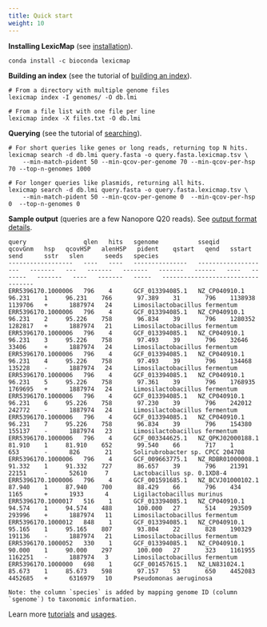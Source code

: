 ```yaml
---
title: Quick start
weight: 10
---
```


**Installing LexicMap** (see [installation](http://bioinf.shenwei.me/LexicMap/installation/)).

    conda install -c bioconda lexicmap

**Building an index** (see the tutorial of [building an index](http://bioinf.shenwei.me/LexicMap/tutorials/index/)).

    # From a directory with multiple genome files
    lexicmap index -I genomes/ -O db.lmi

    # From a file list with one file per line
    lexicmap index -X files.txt -O db.lmi

**Querying** (see the tutorial of [searching](http://bioinf.shenwei.me/LexicMap/tutorials/search/)).

    # For short queries like genes or long reads, returning top N hits.
    lexicmap search -d db.lmi query.fasta -o query.fasta.lexicmap.tsv \
        --min-match-pident 50 --min-qcov-per-genome 70 --min-qcov-per-hsp 70 --top-n-genomes 1000

    # For longer queries like plasmids, returning all hits.
    lexicmap search -d db.lmi query.fasta -o query.fasta.lexicmap.tsv \
        --min-match-pident 50 --min-qcov-per-genome 0  --min-qcov-per-hsp 0  --top-n-genomes 0


**Sample output** (queries are a few Nanopore Q20 reads). See [output format details](http://bioinf.shenwei.me/LexicMap/tutorials/search/#output).

```plain
query                qlen   hits   sgenome           sseqid                 qcovGnm   hsp   qcovHSP   alenHSP   pident    qstart   qend   sstart    send      sstr   slen      seeds   species
------------------   ----   ----   ---------------   --------------------   -------   ---   -------   -------   -------   ------   ----   -------   -------   ----   -------   -----   ----------------------------------
ERR5396170.1000006   796    4      GCF_013394085.1   NZ_CP040910.1          96.231    1     96.231    766       97.389    31       796    1138938   1139706   +      1887974   24      Limosilactobacillus fermentum
ERR5396170.1000006   796    4      GCF_013394085.1   NZ_CP040910.1          96.231    2     95.226    758       96.834    39       796    1280352   1282817   +      1887974   21      Limosilactobacillus fermentum
ERR5396170.1000006   796    4      GCF_013394085.1   NZ_CP040910.1          96.231    3     95.226    758       97.493    39       796    32646     33406     +      1887974   24      Limosilactobacillus fermentum
ERR5396170.1000006   796    4      GCF_013394085.1   NZ_CP040910.1          96.231    4     95.226    758       97.493    39       796    134468    135228    -      1887974   24      Limosilactobacillus fermentum
ERR5396170.1000006   796    4      GCF_013394085.1   NZ_CP040910.1          96.231    5     95.226    758       97.361    39       796    1768935   1769695   +      1887974   24      Limosilactobacillus fermentum
ERR5396170.1000006   796    4      GCF_013394085.1   NZ_CP040910.1          96.231    6     95.226    758       97.230    39       796    242012    242772    -      1887974   24      Limosilactobacillus fermentum
ERR5396170.1000006   796    4      GCF_013394085.1   NZ_CP040910.1          96.231    7     95.226    758       96.834    39       796    154380    155137    -      1887974   23      Limosilactobacillus fermentum
ERR5396170.1000006   796    4      GCF_003344625.1   NZ_QPKJ02000188.1      81.910    1     81.910    652       99.540    66       717    1         653       -      826       21      Solirubrobacter sp. CPCC 204708
ERR5396170.1000006   796    4      GCF_009663775.1   NZ_RDBR01000008.1      91.332    1     91.332    727       86.657    39       796    21391     22151     -      52610     7       Lactobacillus sp. 0.1XD8-4
ERR5396170.1000006   796    4      GCF_001591685.1   NZ_BCVJ01000102.1      87.940    1     87.940    700       88.429    66       796    434       1165      +      1933      4       Ligilactobacillus murinus
ERR5396170.1000017   516    1      GCF_013394085.1   NZ_CP040910.1          94.574    1     94.574    488       100.000   27       514    293509    293996    +      1887974   11      Limosilactobacillus fermentum
ERR5396170.1000012   848    1      GCF_013394085.1   NZ_CP040910.1          95.165    1     95.165    807       93.804    22       828    190329    191136    -      1887974   21      Limosilactobacillus fermentum
ERR5396170.1000052   330    1      GCF_013394085.1   NZ_CP040910.1          90.000    1     90.000    297       100.000   27       323    1161955   1162251   -      1887974   3       Limosilactobacillus fermentum
ERR5396170.1000000   698    1      GCF_001457615.1   NZ_LN831024.1          85.673    1     85.673    598       97.157    53       650    4452083   4452685   +      6316979   10      Pseudomonas aeruginosa

Note: the column `species` is added by mapping genome ID (column `sgenome`) to taxonomic information.
```

Learn more [tutorials](http://bioinf.shenwei.me/LexicMap/tutorials/index/) and [usages](http://bioinf.shenwei.me/LexicMap/usage/lexicmap/).
